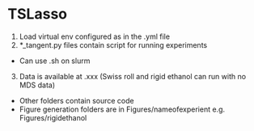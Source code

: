 # TSLasso
1) Load virtual env configured as in the .yml file
2) *_tangent.py files contain script for running experiments
- Can use .sh on slurm
3) Data is available at .xxx (Swiss roll and rigid ethanol can run with no MDS data)
- Other folders contain source code
- Figure generation folders are in Figures/nameofexperient e.g. Figures/rigidethanol
